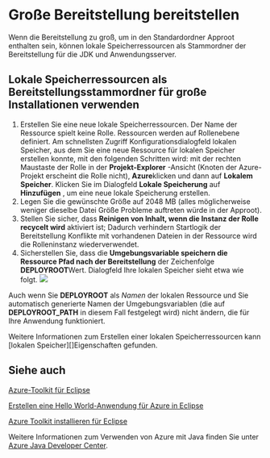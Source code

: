 <properties
    pageTitle="Große Bereitstellung bereitstellen"
    description="Weitere Informationen zum Bereitstellen von großer Bereitstellungen mit dem Azure-Toolkit für Eclipse."
    services=""
    documentationCenter="java"
    authors="rmcmurray"
    manager="wpickett"
    editor=""/>

<tags
    ms.service="multiple"
    ms.workload="na"
    ms.tgt_pltfrm="multiple"
    ms.devlang="Java"
    ms.topic="article"
    ms.date="08/11/2016" 
    ms.author="robmcm"/>

<!-- Legacy MSDN URL = https://msdn.microsoft.com/library/azure/dn268601.aspx -->

# <a name="deploying-large-deployments"></a>Große Bereitstellung bereitstellen #

Wenn die Bereitstellung zu groß, um in den Standardordner Approot enthalten sein, können lokale Speicherressourcen als Stammordner der Bereitstellung für die JDK und Anwendungsserver.

## <a name="to-use-a-local-storage-resource-as-the-deployment-root-folder-for-large-deployments"></a>Lokale Speicherressourcen als Bereitstellungsstammordner für große Installationen verwenden ##

1. Erstellen Sie eine neue lokale Speicherressourcen. Der Name der Ressource spielt keine Rolle. Ressourcen werden auf Rollenebene definiert. Am schnellsten Zugriff Konfigurationsdialogfeld lokalen Speicher, aus dem Sie eine neue Ressource für lokalen Speicher erstellen konnte, mit den folgenden Schritten wird: mit der rechten Maustaste der Rolle in der **Projekt-Explorer** -Ansicht (Knoten der Azure-Projekt erscheint die Rolle nicht), **Azure**klicken und dann auf **Lokalem Speicher**. Klicken Sie im Dialogfeld **Lokale Speicherung** auf **Hinzufügen** , um eine neue lokale Speicherung erstellen.
1. Legen Sie die gewünschte Größe auf 2048 MB (alles möglicherweise weniger dieselbe Datei Größe Probleme auftreten würde in der Approot).
1. Stellen Sie sicher, dass **Reinigen von Inhalt, wenn die Instanz der Rolle recycelt wird** aktiviert ist; Dadurch verhindern Startlogik der Bereitstellung Konflikte mit vorhandenen Dateien in der Ressource wird die Rolleninstanz wiederverwendet.
1. Sicherstellen Sie, dass die **Umgebungsvariable speichern die Ressource Pfad nach der Bereitstellung** der Zeichenfolge **DEPLOYROOT**Wert. Dialogfeld Ihre lokalen Speicher sieht etwa wie folgt.
    ![][ic667943]

Auch wenn Sie **DEPLOYROOT** als *Namen* der lokalen Ressource und Sie automatisch generierte Namen der Umgebungsvariablen (die auf **DEPLOYROOT_PATH** in diesem Fall festgelegt wird) nicht ändern, die für Ihre Anwendung funktioniert.

Weitere Informationen zum Erstellen einer lokalen Speicherressourcen kann [lokalen Speicher][]Eigenschaften gefunden.

## <a name="see-also"></a>Siehe auch ##

[Azure-Toolkit für Eclipse][]

[Erstellen eine Hello World-Anwendung für Azure in Eclipse][]

[Azure Toolkit installieren für Eclipse][] 

Weitere Informationen zum Verwenden von Azure mit Java finden Sie unter [Azure Java Developer Center][].

<!-- URL List -->

[Azure Java Developer Center]: http://go.microsoft.com/fwlink/?LinkID=699547
[Azure-Toolkit für Eclipse]: http://go.microsoft.com/fwlink/?LinkID=699529
[Erstellen eine Hello World-Anwendung für Azure in Eclipse]: http://go.microsoft.com/fwlink/?LinkID=699533
[Azure Toolkit installieren für Eclipse]: http://go.microsoft.com/fwlink/?LinkId=699546
[Eigenschaften lokaler Speicher]: http://go.microsoft.com/fwlink/?LinkID=699525#local_storage_properties

<!-- IMG List -->

[ic667943]: ./media/azure-toolkit-for-eclipse-deploying-large-deployments/ic667943.png
